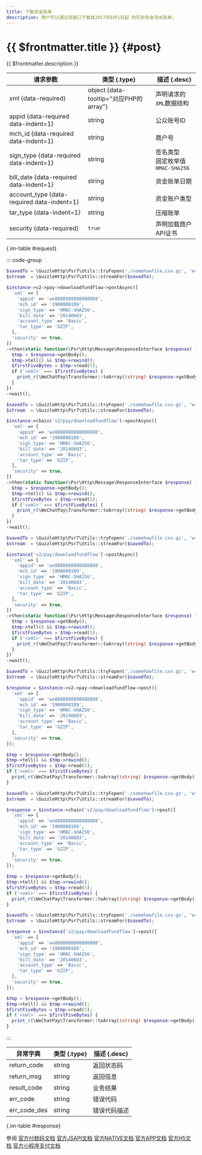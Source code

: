 ```yaml
---
title: 下载资金账单
description: 商户可以通过该接口下载自2017年6月1日起 的历史资金流水账单。
---
```


# {{ $frontmatter.title }} {#post}

{{ $frontmatter.description }}

| 请求参数 | 类型 {.type} | 描述 {.desc}
| --- | --- | ---
| xml {data-required} | object {data-tooltip="对应PHP的array"} | 声明请求的`XML`数据结构
| appid {data-required data-indent=1} | string | 公众账号ID
| mch_id {data-required data-indent=1} | string | 商户号
| sign_type {data-required data-indent=1} | string | 签名类型<br/>固定枚举值`HMAC-SHA256`
| bill_date {data-required data-indent=1} | string | 资金账单日期
| account_type {data-required data-indent=1} | string | 资金账户类型
| tar_type {data-indent=1} | string | 压缩账单
| security {data-required} | `true` | 声明加载商户API证书

{.im-table #request}

::: code-group

```php [异步纯链式]
$savedTo = \GuzzleHttp\Psr7\Utils::tryFopen('./somehowfile.csv.gz', 'w+');
$stream  = \GuzzleHttp\Psr7\Utils::streamFor($savedTo);

$instance->v2->pay->downloadfundflow->postAsync([
  'xml' => [
    'appid' => 'wx8888888888888888',
    'mch_id' => '1900000109',
    'sign_type' => 'HMAC-SHA256',
    'bill_date' => '20140603',
    'account_type' => 'Basic',
    'tar_type' => 'GZIP',
  ],
  'security' => true,
])
->then(static function(\Psr\Http\Message\ResponseInterface $response) {
  $tmp = $response->getBody();
  $tmp->tell() && $tmp->rewind();
  $firstFiveBytes = $tmp->read(5);
  if ('<xml>' === $firstFiveBytes) {
    print_r(\WeChatPay\Transformer::toArray((string) $response->getBody()));
  }
})
->wait();
```

```php [异步声明式]
$savedTo = \GuzzleHttp\Psr7\Utils::tryFopen('./somehowfile.csv.gz', 'w+');
$stream  = \GuzzleHttp\Psr7\Utils::streamFor($savedTo);

$instance->chain('v2/pay/downloadfundflow')->postAsync([
  'xml' => [
    'appid' => 'wx8888888888888888',
    'mch_id' => '1900000109',
    'sign_type' => 'HMAC-SHA256',
    'bill_date' => '20140603',
    'account_type' => 'Basic',
    'tar_type' => 'GZIP',
  ],
  'security' => true,
])
->then(static function(\Psr\Http\Message\ResponseInterface $response) {
  $tmp = $response->getBody();
  $tmp->tell() && $tmp->rewind();
  $firstFiveBytes = $tmp->read(5);
  if ('<xml>' === $firstFiveBytes) {
    print_r(\WeChatPay\Transformer::toArray((string) $response->getBody()));
  }
})
->wait();
```

```php [异步属性式]
$savedTo = \GuzzleHttp\Psr7\Utils::tryFopen('./somehowfile.csv.gz', 'w+');
$stream  = \GuzzleHttp\Psr7\Utils::streamFor($savedTo);

$instance['v2/pay/downloadfundflow']->postAsync([
  'xml' => [
    'appid' => 'wx8888888888888888',
    'mch_id' => '1900000109',
    'sign_type' => 'HMAC-SHA256',
    'bill_date' => '20140603',
    'account_type' => 'Basic',
    'tar_type' => 'GZIP',
  ],
  'security' => true,
])
->then(static function(\Psr\Http\Message\ResponseInterface $response) {
  $tmp = $response->getBody();
  $tmp->tell() && $tmp->rewind();
  $firstFiveBytes = $tmp->read(5);
  if ('<xml>' === $firstFiveBytes) {
    print_r(\WeChatPay\Transformer::toArray((string) $response->getBody()));
  }
})
->wait();
```

```php [同步纯链式]
$savedTo = \GuzzleHttp\Psr7\Utils::tryFopen('./somehowfile.csv.gz', 'w+');
$stream  = \GuzzleHttp\Psr7\Utils::streamFor($savedTo);

$response = $instance->v2->pay->downloadfundflow->post([
  'xml' => [
    'appid' => 'wx8888888888888888',
    'mch_id' => '1900000109',
    'sign_type' => 'HMAC-SHA256',
    'bill_date' => '20140603',
    'account_type' => 'Basic',
    'tar_type' => 'GZIP',
  ],
  'security' => true,
]);

$tmp = $response->getBody();
$tmp->tell() && $tmp->rewind();
$firstFiveBytes = $tmp->read(5);
if ('<xml>' === $firstFiveBytes) {
  print_r(\WeChatPay\Transformer::toArray((string) $response->getBody()));
}
```

```php [同步声明式]
$savedTo = \GuzzleHttp\Psr7\Utils::tryFopen('./somehowfile.csv.gz', 'w+');
$stream  = \GuzzleHttp\Psr7\Utils::streamFor($savedTo);

$response = $instance->chain('v2/pay/downloadfundflow')->post([
  'xml' => [
    'appid' => 'wx8888888888888888',
    'mch_id' => '1900000109',
    'sign_type' => 'HMAC-SHA256',
    'bill_date' => '20140603',
    'account_type' => 'Basic',
    'tar_type' => 'GZIP',
  ],
  'security' => true,
]);

$tmp = $response->getBody();
$tmp->tell() && $tmp->rewind();
$firstFiveBytes = $tmp->read(5);
if ('<xml>' === $firstFiveBytes) {
  print_r(\WeChatPay\Transformer::toArray((string) $response->getBody()));
}
```

```php [同步属性式]
$savedTo = \GuzzleHttp\Psr7\Utils::tryFopen('./somehowfile.csv.gz', 'w+');
$stream  = \GuzzleHttp\Psr7\Utils::streamFor($savedTo);

$response = $instance['v2/pay/downloadfundflow']->post([
  'xml' => [
    'appid' => 'wx8888888888888888',
    'mch_id' => '1900000109',
    'sign_type' => 'HMAC-SHA256',
    'bill_date' => '20140603',
    'account_type' => 'Basic',
    'tar_type' => 'GZIP',
  ],
  'security' => true,
]);

$tmp = $response->getBody();
$tmp->tell() && $tmp->rewind();
$firstFiveBytes = $tmp->read(5);
if ('<xml>' === $firstFiveBytes) {
  print_r(\WeChatPay\Transformer::toArray((string) $response->getBody()));
}
```

:::

| 异常字典 | 类型 {.type} | 描述 {.desc}
| --- | --- | ---
| return_code | string | 返回状态码
| return_msg | string | 返回信息
| result_code | string | 业务结果
| err_code | string | 错误代码
| err_code_des | string | 错误代码描述

{.im-table #response}

参阅 [官方付款码文档](https://pay.weixin.qq.com/wiki/doc/api/micropay.php?chapter=9_18&index=7) [官方JSAPI文档](https://pay.weixin.qq.com/wiki/doc/api/jsapi.php?chapter=9_18&index=7) [官方NATIVE文档](https://pay.weixin.qq.com/wiki/doc/api/native.php?chapter=9_18&index=7) [官方APP文档](https://pay.weixin.qq.com/wiki/doc/api/app/app.php?chapter=9_18&index=9) [官方H5文档](https://pay.weixin.qq.com/wiki/doc/api/H5.php?chapter=9_18&index=7) [官方小程序支付文档](https://pay.weixin.qq.com/wiki/doc/api/wxa/wxa_api.php?chapter=9_18&index=7)
